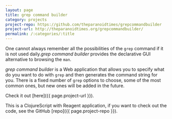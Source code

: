 ```yaml
---
layout: page
title: grep command builder
category: projects
project-repo: https://github.com/theparanoidtimes/grepcommandbuilder
project-url: http://theparanoidtimes.org/grepcommandbuilder/
permalink: /:categories/:title
---
```


One cannot always remember all the possibilities of the `grep` command if it
is not used daily.*grep command builder* provides the declarative GUI
alternative to browsing the `man`.

*grep command builder* is a Web application that allows you to specify what do
you want to do with `grep` and then generates the command string for you. There
is a fixed number of `grep` options to choose, some of the most common ones,
but new ones will be added in the future.

Check it out [here]({{ page.project-url }}).

This is a ClojureScript with Reagent application, if you want to check out the
code, see the GitHub [repo]({{ page.project-repo }}).
